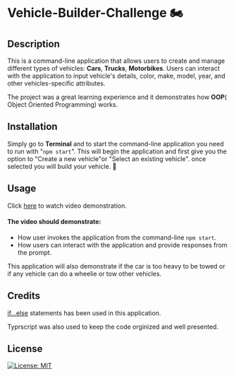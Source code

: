 # Vehicle-Builder-Challenge 🏍️

## Description

This is a command-line application that allows users to create and manage different types of vehicles: **Cars**, **Trucks**, **Motorbikes**. Users can interact with the application to input vehicle's details, color, make, model, year, and other vehicles-specific attributes.


The project was a great learning experience and it demonstrates how **OOP**( Object Oriented Programming) works.

## Installation

Simply go to **Terminal** and to start the command-line application you need to run with "``npm start``". This will begin the application and first give you the option to "Create a new vehicle"or "Select an existing vehicle". once selected you will build your vehicle. 🚗

## Usage

Click [here]() to watch video demonstration.

#### The video should demonstrate:
- How user invokes the application from the command-line ``npm start``.
- How users can interact with the application and provide responses from the prompt.

This application will also demonstrate if the car is too heavy to be towed or if any vehicle can do a wheelie or tow other vehicles.

## Credits

 [if...else](https://developer.mozilla.org/en-US/docs/Web/JavaScript/Reference/Statements/if...else) statements has been used in this application.

 Typrscript was also used to keep the code orginized and well presented.

## License

[![License: MIT](https://img.shields.io/badge/License-MIT-yellow.svg)](https://opensource.org/licenses/MIT)⠀⠀